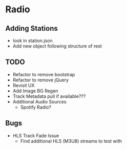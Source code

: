 # Radio

## Adding Stations
- look in station.json
- Add new object following structure of rest

## TODO
- Refactor to remove bootstrap
- Refactor to remove jQuery
- Revisit UX
- Add Image BG Regen
- Track Metadata pull if available???
- Additional Audio Sources
  - Spotify Radio?

## Bugs
- HLS Track Fade Issue
  -  Find additional HLS (M3U8) streams to test with
  
  
  